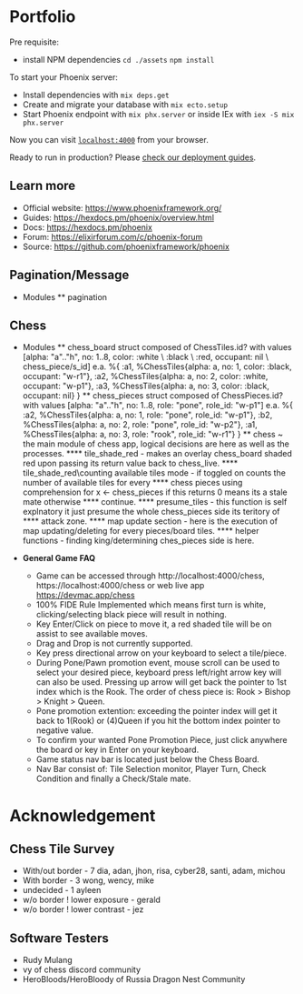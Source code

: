 # Portfolio

Pre requisite:
  * install NPM dependencies `cd ./assets` `npm install`

To start your Phoenix server:

  * Install dependencies with `mix deps.get`
  * Create and migrate your database with `mix ecto.setup`
  * Start Phoenix endpoint with `mix phx.server` or inside IEx with `iex -S mix phx.server`

Now you can visit [`localhost:4000`](http://localhost:4000) from your browser.

Ready to run in production? Please [check our deployment guides](https://hexdocs.pm/phoenix/deployment.html).

## Learn more

  * Official website: https://www.phoenixframework.org/
  * Guides: https://hexdocs.pm/phoenix/overview.html
  * Docs: https://hexdocs.pm/phoenix
  * Forum: https://elixirforum.com/c/phoenix-forum
  * Source: https://github.com/phoenixframework/phoenix

## Pagination/Message
  * Modules
  ** pagination 

## Chess

  * Modules
  ** chess_board struct composed of ChessTiles.id? with values 
      [alpha: "a".."h", no: 1..8, color: :white \ :black \ :red, occupant: nil \ chess_piece/s_id]
      e.a. 
      %{
        :a1, 
        %ChessTiles{alpha: a, no: 1, color: :black, occupant: "w-r1"},
        :a2, 
        %ChessTiles{alpha: a, no: 2, color: :white, occupant: "w-p1"},
        :a3,
        %ChessTiles{alpha: a, no: 3, color: :black, occupant: nil}
      } 
  ** chess_pieces struct composed of ChessPieces.id? with values
      [alpha: "a".."h", no: 1..8, role: "pone", role_id: "w-p1"]
      e.a. 
      %{
        :a2, 
        %ChessTiles{alpha: a, no: 1, role: "pone", role_id: "w-p1"}, 
        :b2, 
        %ChessTiles{alpha: a, no: 2, role: "pone", role_id: "w-p2"},
        :a1,
        %ChessTiles{alpha: a, no: 3, role: "rook", role_id: "w-r1"}
      } 
  ** chess ~ the main module of chess app, logical decisions are here as well as the processes.
  **** tile_shade_red - makes an overlay chess_board shaded red upon passing its return value back to chess_live.
  **** tile_shade_red\counting available tiles mode - if toggled on counts the number of available tiles for every
  **** chess pieces using comprehension for x <- chess_pieces if this returns 0 means its a stale mate otherwise 
  **** continue.
  **** presume_tiles - this function is self explnatory it just presume the whole chess_pieces side its teritory of
  **** attack zone.
  **** map update section - here is the execution of map updating/deleting for every pieces/board tiles.
  **** helper functions - finding king/determining ches_pieces side is here.

  * **General Game FAQ**
    * Game can be accessed through http://localhost:4000/chess, https://localhost:4000/chess or web live app https://devmac.app/chess
    * 100% FIDE Rule Implemented which means first turn is white, clicking/selecting black piece will 
  result in nothing.
    * Key Enter/Click on piece to move it, a red shaded tile will be on assist to see available moves.
    * Drag and Drop is not currently supported.
    * Key press directional arrow on your keyboard to select a tile/piece.
    * During Pone/Pawn promotion event, mouse scroll can be used to select your desired piece, 
  keyboard press left/right arrow key will can also be used. Pressing up arrow will get back the pointer to
  1st index which is the Rook. The order of chess piece is: Rook > Bishop > Knight > Queen.
    * Pone promotion extention: exceeding the pointer index will get it back to 1(Rook) or (4)Queen if you 
  hit the bottom index pointer to negative value.
    * To confirm your wanted Pone Promotion Piece, just click anywhere the board or key in Enter on your keyboard.
    * Game status nav bar is located just below the Chess Board.
    * Nav Bar consist of: Tile Selection monitor, Player Turn, Check Condition and finally a Check/Stale mate.

# Acknowledgement

## Chess Tile Survey
  * With/out border  - 7 dia, adan, jhon, risa, cyber28, santi, adam, michou
  * With border      - 3 wong, wency, mike
  * undecided        - 1 ayleen
  * w/o border ! lower exposure   - gerald
  * w/o border ! lower contrast   - jez

## Software Testers
  * Rudy Mulang 
  * vy of chess discord community
  * HeroBloods/HeroBloody of Russia Dragon Nest Community
